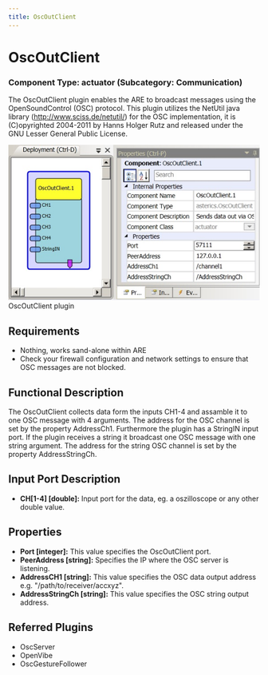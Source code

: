 ```yaml
---
title: OscOutClient
---
```


# OscOutClient

### Component Type: actuator (Subcategory: Communication)

The OscOutClient plugin enables the ARE to broadcast messages using the OpenSoundControl (OSC) protocol.
This plugin utilizes the NetUtil java library (http://www.sciss.de/netutil/) for the OSC implementation, it is (C)opyrighted 2004-2011 by Hanns Holger Rutz and released under the GNU Lesser General Public License.

![Screenshot: OscServer plugin](./img/OscOutClient.jpg "Screenshot: OscServer plugin")  
OscOutClient plugin

## Requirements

- Nothing, works sand-alone within ARE
- Check your firewall configuration and network settings to ensure that OSC messages are not blocked.

## Functional Description

The OscOutClient collects data form the inputs CH1-4 and assamble it to one OSC message with 4 arguments.
The address for the OSC channel is set by the property AddressCh1.
Furthermore the plugin has a StringIN input port.
If the plugin receives a string it broadcast one OSC message with one string argument.
The address for the string OSC channel is set by the property AddressStringCh.

## Input Port Description

- **CH\[1-4\] \[double\]:** Input port for the data, eg. a oszilloscope or any other double value.

## Properties

- **Port \[integer\]:** This value specifies the OscOutClient port.
- **PeerAddress \[string\]:** Specifies the IP where the OSC server is listening.
- **AddressCH1 \[string\]:** This value specifies the OSC data output address e.g. "/path/to/receiver/accxyz".
- **AddressStringCh \[string\]:** This value specifies the OSC string output address.

## Referred Plugins

- OscServer
- OpenVibe
- OscGestureFollower
